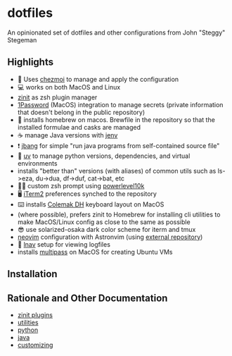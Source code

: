 # dotfiles

An opinionated set of dotfiles and other configurations from John "Steggy" Stegeman


## Highlights

- 🚀 Uses [chezmoi](https://github.com/twpayne/chezmoi) to manage and apply the configuration
- 💻 works on both MacOS and Linux
- [zinit](https://github.com/zdharma-continuum/zinit) as zsh plugin manager
- [1Password](https://1password.com) (MacOS) integration to manage secrets (private information that doesn't belong in the public repository)
- 🍺 installs homebrew on macos. Brewfile in the repository so that the installed formulae and casks are managed
- ☕️ manage Java versions with [jenv](https://github.com/jenv/jenv)
- ❗️ [jbang](https://www.jbang.dev/) for simple "run java programs from self-contained source file"
- 🐍 [uv](https://docs.astral.sh/uv/) to manage python versions, dependencies, and virtual environments
- installs "better than" versions (with aliases) of common utils such as ls->eza, du->dua, df->duf, cat->bat, etc
- 🕺🏽 custom zsh prompt using [powerlevel10k](https://github.com/romkatv/powerlevel10k)
- 🖥️ [iTerm2](https://iterm2.com) preferences synched to the repository
- ⌨️ installs [Colemak DH](https://colemakmods.github.io/mod-dh/) keyboard layout on MacOS
- (where possible), prefers zinit to Homebrew for installing cli utilities to make MacOS/Linux config as close to the same as possible
- 😎 use solarized-osaka dark color scheme for iterm and tmux
- [neovim](https://neovim.io/) configuration with Astronvim (using [external repository](https://github.com/johnstegeman/nvim_astrov4))
- 📑 [lnav](https://lnav.org/) setup for viewing logfiles
- installs [multipass](https://multipass.run) on MacOS for creating Ubuntu VMs


## Installation


## Rationale and Other Documentation

- [zinit plugins](docs/zinit.md)
- [utilities](docs/utilities.md)
- [python](docs/python.md)
- [java](docs/java.md)
- [customizing](docs/customizing.md)